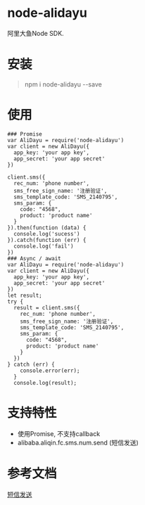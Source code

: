 # node-alidayu
阿里大鱼Node SDK.

# 安装
> npm i node-alidayu --save

# 使用
````
### Promise
var AliDayu = require('node-alidayu')
var client = new AliDayu({
  app_key: 'your app key',
  app_secret: 'your app secret'
})

client.sms({
  rec_num: 'phone number',
  sms_free_sign_name: '注册验证',
  sms_template_code: 'SMS_2140795',
  sms_param: {
    code: "4568",
    product: 'product name'
  }
}).then(function (data) {
  console.log('sucess')
}).catch(function (err) {
  console.log('fail')
})
### Async / await
var AliDayu = require('node-alidayu')
var client = new AliDayu({
  app_key: 'your app key',
  app_secret: 'your app secret'
})
let result;
try {    
  result = client.sms({
    rec_num: 'phone number',
    sms_free_sign_name: '注册验证',
    sms_template_code: 'SMS_2140795',
    sms_param: {
      code: "4568",
      product: 'product name'
    }
  })
} catch (err) {
    console.error(err);
  }
  console.log(result);
````

# 支持特性
- 使用Promise, 不支持callback
- alibaba.aliqin.fc.sms.num.send (短信发送)

# 参考文档
[短信发送](https://api.alidayu.com/doc2/apiDetail.htm?spm=a3142.7395905.4.6.RoLvnK&apiId=25450)
